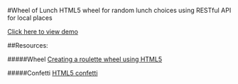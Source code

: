 #Wheel of Lunch
HTML5 wheel for random lunch choices using RESTful API for local places

[Click here to view demo](http://www.jack-palmer.co.uk/wheel)

##Resources:

#####Wheel
[Creating a roulette wheel using HTML5](http://tech.pro/tutorial/1008/creating-a-roulette-wheel-using-html5-canvas)

#####Confetti
[HTML5 confetti](http://codepen.io/linrock/pen/Amdhr)
